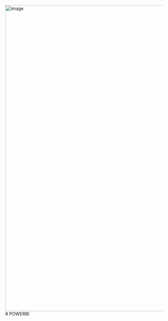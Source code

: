 <img width="1780" height="976" alt="image" src="https://github.com/user-attachments/assets/2462497c-515d-4500-95e4-7a6eb03e3406" />
# POWERBI
 
